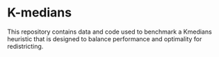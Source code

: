 # K-medians

This repository contains data and code used to benchmark a Kmedians heuristic that is designed to balance performance and optimality for redistricting.